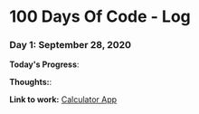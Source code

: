 # 100 Days Of Code - Log

### Day 1: September 28, 2020

**Today's Progress**:

**Thoughts:**:

**Link to work:** [Calculator App](http://www.example.com)

